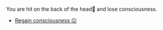 You are hit on the back of the head🤕 and lose consciousness.

- [Regain consciousness 😖](../0/0.md)
